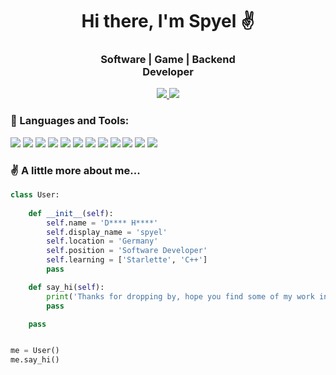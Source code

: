 <h1 align='center'>Hi there, I'm Spyel ✌️</h1>



<h3 align='center'>
    <b>
        Software | Game | Backend
        <br/>
        Developer
    </b>
</h3>



<div align='center'>
    <a href='https://www.reddit.com/user/spyel/'>
        <img src='https://img.shields.io/badge/Reddit-FF4500?style=for-the-badge&logo=reddit&logoColor=white'/>
    </a>
    <a href='https://spyels.itch.io/'>
        <img src='https://img.shields.io/badge/Itch.io-FA5C5C?style=for-the-badge&logo=itchdotio&logoColor=white'/>
    </a>
</div>



<h3>🔧 Languages and Tools:</h3>
<a href='https://www.python.org/'><img src='https://skillicons.dev/icons?i=python'/></a>
<a href='/'><img src='https://skillicons.dev/icons?i=js'/></a>
<a href='/'><img src='https://skillicons.dev/icons?i=html'/></a>
<a href='/'><img src='https://skillicons.dev/icons?i=css'/></a>
<a href='https://react.dev/'><img src='https://skillicons.dev/icons?i=react'/></a>
<a href='https://getbootstrap.com/'><img src='https://skillicons.dev/icons?i=bootstrap'/></a>
<a href='https://nodejs.org'><img src='https://skillicons.dev/icons?i=nodejs'/></a>
<a href='https://www.djangoproject.com/'><img src='https://skillicons.dev/icons?i=django'/></a>
<a href='/'><img src='https://skillicons.dev/icons?i=cs'/></a>
<a href='https://dotnet.microsoft.com'><img src='https://skillicons.dev/icons?i=dotnet'/></a>
<a href='https://godotengine.org/'><img src='https://skillicons.dev/icons?i=godot'/></a>
<a href='https://unity.com'><img src='https://skillicons.dev/icons?i=unity'/></a>



<h3>✌️ A little more about me...</h3>

``` python
class User:
        
    def __init__(self):
        self.name = 'D**** H****'
        self.display_name = 'spyel'
        self.location = 'Germany'
        self.position = 'Software Developer'
        self.learning = ['Starlette', 'C++']        
        pass

    def say_hi(self):
        print('Thanks for dropping by, hope you find some of my work interesting.')
        pass

    pass


me = User()
me.say_hi()
```
